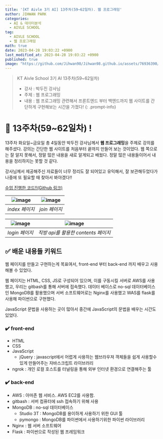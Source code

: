 ```yaml
---
title: '[KT Aivle 3기 AI] 13주차(59~62일차). 웹 프로그래밍'
author: JIHWAN PARK
categories:
  - AI & 데이터분석
  - AIVLE SCHOOL
tag:
  - AIVLE SCHOOL
  - 웹 프로그래밍
math: true
date: 2023-04-28 19:03:22 +0900
last_modified_at: 2023-04-28 19:03:22 +0900
published: true
image: "https://github.com/Jihwan98/Jihwan98.github.io/assets/76936390/6be11e55-36a3-4a86-8e30-d8928f732a0c"
---
```

> KT Aivle School 3기 AI 13주차(59~62일차)
> - 강사 : 박두진 강사님
> - 주제 : 웹 프로그래밍
> - 내용 : 웹 프로그래밍 관련해서 프론트엔드 부터 백엔드까지 웹 사이트를 간단하게 구현해보는 시간을 가졌다!
{: .prompt-info}

# 🌟 13주차(59~62일차) !

13주차 화요일~금요일 총 4일동안 박두진 강사님께서 **웹 프로그래밍**을 주제로 강의를 해주셨다. 강의는 간단한 웹 사이트를 처음부터 끝까지 만들어 보는 것이었다. 웹 쪽으로는 잘 알지 못해서, 정말 많은 내용을 새로 알게되고 배웠다. 정말 많은 내용들이어서 내용을 정리하지는 못할 것 같다.

강사님께서 제공해주신 자료들이 너무 정리도 잘 되어있고 유익해서, 잘 보관해두었다가 나중에 또 필요할 때 찾아서 봐야겠다!!

[수업 진행한 코드!!(Github 링크)](https://github.com/Jihwan98/aivle_school/tree/main/2023.04.25_%EC%9B%B9%20%ED%94%84%EB%A1%9C%EA%B7%B8%EB%9E%98%EB%B0%8D)

|![image](https://user-images.githubusercontent.com/76936390/235120007-546dedfb-5616-41b0-a864-142edb2b7134.png)|![image](https://user-images.githubusercontent.com/76936390/235120054-29ee2b98-136c-49e9-b7f9-6648c463e380.png)|
|:---:|:---:|
|_index 페이지_|_join 페이지_|

|![image](https://user-images.githubusercontent.com/76936390/235120096-60221527-071e-42de-a805-7de381a67837.png)|![image](https://user-images.githubusercontent.com/76936390/235120157-55436a8d-ee80-4621-83a5-6eac02d989c3.png)|
|:---:|:---:|
|_login 페이지_|_직방 api를 활용한 contents 페이지_|


## ✅ 배운 내용들 키워드

웹 페이지를 만들고 구현하는게 목표여서, front-end 부터 back-end 까지 배우고 사용해볼 수 있었다.

웹 페이지는 HTML, CSS, JS로 구성되어 있으며, 이를 구동시킬 서버로 AWS를 사용했고, 우리는 gitbash를 통해 서버에 접속했다. 데이터 베이스로 no-sql 데이터베이스인 MongoDB를 활용했으며 서버 소프트웨어로는 Nginx를 사용했고 WAS를 flask를 사용해 파이썬으로 구현했다.

JavaScript 문법을 사용하는 곳이 많아서 중간에 JavaScript의 문법을 배우는 시간도 있었다.

### ✔️ front-end
- HTML
- CSS
- JavaScript
  - jQuery : javascript에서 어렵게 사용하는 웹브라우져 객체들을 쉽게 사용할수 있게 만들어주는 자바스크립트
라이브러리
- ngrok : 개인 로컬 호스트를 터널링을 통해 외부 인터넷 환경으로 연결해주는 툴

### ✔️ back-end
- AWS : 아마존 웹 서비스. AWS EC2를 사용함.
- gitbash : 서버 컴퓨터에 ssh 접속하기 위해 사용
- MongoDB : no-sql 데이터베이스
  - Studio 3T : MongoDB를 용이하게 사용하기 위한 GUI 툴
  - pymongo : MongoDB를 파이썬에서 사용하기위한 파이썬 라이브러리
- Nginx : 웹 서버 소프트웨어
- Flask : 파이썬으로 작성된 웹 프레임워크
